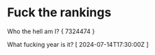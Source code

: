 # Fuck the rankings

Who the hell am I?
{ 7324474 }

What fucking year is it?
[ 2024-07-14T17:30:00Z ]
